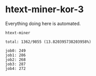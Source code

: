 # htext-miner-kor-3

Everything doing here is automated.

```
htext-miner

total: 1362/9855 (13.820395738203958%)

job0: 249
job1: 286
job2: 268
job3: 287
job4: 272
```